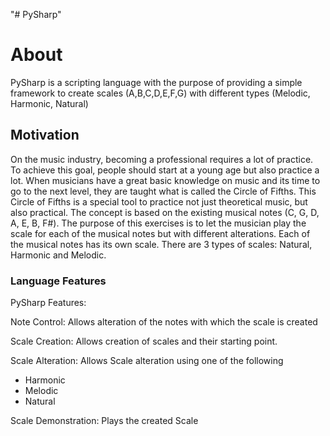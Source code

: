 "# PySharp" 
# About
PySharp is a scripting language with the purpose of providing a simple framework to create scales (A,B,C,D,E,F,G) with different types (Melodic, Harmonic, Natural)

## Motivation
On the music industry, becoming a professional requires a lot of practice. To achieve this goal, people should start at a young age but also practice a lot. When musicians have a great basic knowledge on music and its time to go to the next level, they are taught what is called the Circle of Fifths. This Circle of Fifths is a special tool to practice not just theoretical music, but also practical. The concept is based on the existing musical notes (C, G, D, A, E, B, F#). The purpose of this exercises is to let the musician play the scale for each of the musical notes but with different alterations. Each of the musical notes has its own scale. There are 3 types of scales: Natural, Harmonic and Melodic. 

### Language Features
PySharp Features:

Note Control: Allows alteration of the notes with which the scale is created

Scale Creation: Allows creation of scales and their starting point. 

Scale Alteration: Allows Scale alteration using one of the following

- Harmonic 
- Melodic
- Natural

Scale Demonstration: Plays the created Scale

